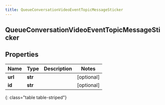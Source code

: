 ```yaml
---
title: QueueConversationVideoEventTopicMessageSticker
---
```

## QueueConversationVideoEventTopicMessageSticker

## Properties

|Name | Type | Description | Notes|
|------------ | ------------- | ------------- | -------------|
| **url** | **str** |  | [optional] |
| **id** | **str** |  | [optional] |
{: class="table table-striped"}


